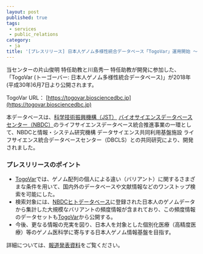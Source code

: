 ```yaml
---
layout: post
published: true
tags:
 - services
 - public_relations
category:
 - ja
title: '[プレスリリース] 日本人ゲノム多様性統合データベース「TogoVar」運用開始 ～ゲノム医科学研究に役立つ情報をワンストップで提供～'
---
```

当センターの片山俊明 特任助教と川島秀一 特任助教が開発に参加した、「TogoVar (トーゴーバー: 日本人ゲノム多様性統合データベース)」が2018年(平成30年)6月7日より公開されます。

TogoVar URL： [https://togovar.biosciencedbc.jp](https://togovar.biosciencedbc.jp)

本データベースは、[科学技術振興機構（JST）](http://www.jst.go.jp/?lang=ja) [バイオサイエンスデータベースセンター（NBDC）](https://biosciencedbc.jp/)のライフサイエンスデータベース統合推進事業の一環として、NBDCと情報・システム研究機構 データサイエンス共同利用基盤施設 ライフサイエンス統合データベースセンター（DBCLS）との共同研究により、開発されました。

### プレスリリースのポイント
 * [TogoVar](https://togovar.biosciencedbc.jp)では、ゲノム配列の個人による違い（バリアント）に関するさまざまな条件を用いて、国内外のデータベースや文献情報などのワンストップ検索を可能にした。
 * 検索対象には、[NBDCヒトデータベース](https://humandbs.biosciencedbc.jp/)に登録された日本人のゲノムデータから集計した大規模なバリアントの頻度情報が含まれており、この頻度情報のデータセットも[TogoVar](https://togovar.biosciencedbc.jp)から公開する。
 * 今後、更なる情報の充実を図り、日本人を対象とした個別化医療（高精度医療）等のゲノム医科学に寄与する日本人ゲノム情報基盤を目指す。  

詳細については、[報道発表資料](https://www.jst.go.jp/pr/announce/20180607/index.html)をご覧ください。
